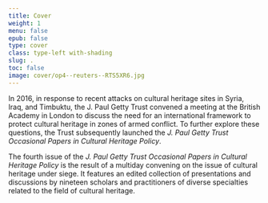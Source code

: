 ```yaml
---
title: Cover
weight: 1
menu: false
epub: false
type: cover
class: type-left with-shading
slug: .
toc: false
image: cover/op4--reuters--RTS5XR6.jpg
---
```


In 2016, in response to recent attacks on cultural heritage sites in Syria, Iraq, and Timbuktu, the J.&#160;Paul Getty Trust convened a meeting at the British Academy in London to discuss the need for an international framework to protect cultural heritage in zones of armed conflict. To further explore these questions, the Trust subsequently launched the *J.&#160;Paul Getty Trust Occasional Papers in Cultural Heritage Policy*.

The fourth issue of the *J. Paul Getty Trust Occasional Papers in Cultural Heritage Policy* is the result of a multiday convening on the issue of cultural heritage under siege. It features an edited collection of presentations and discussions by nineteen scholars and practitioners of diverse specialties related to the field of cultural heritage.
